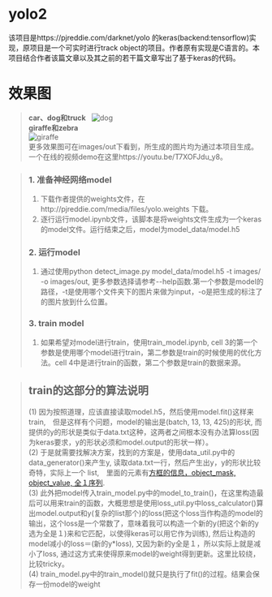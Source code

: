 # yolo2  
该项目是https://pjreddie.com/darknet/yolo 的keras(backend:tensorflow)实现，原项目是一个可实时进行track object的项目。作者原有实现是C语言的。本项目结合作者该篇文章以及其之前的若干篇文章写出了基于keras的代码。

# 效果图  
> **car、dog和truck**   
> ![dog](https://github.com/yhcc/yolo2/blob/master/images/out/dog.jpg)  
> **giraffe和zebra**   
> ![giraffe](https://github.com/yhcc/yolo2/blob/master/images/out/giraffe.jpg)  
更多效果图可在images/out下看到，所生成的图片均为通过本项目生成。一个在线的视频demo在这里https://youtu.be/T7XOFJdu_y8。

> ### 1. 准备神经网络model  
> 1) 下载作者提供的weights文件，在http://pjreddie.com/media/files/yolo.weights 下载。
> 2) 逐行运行model.ipynb文件，该脚本是将weights文件生成为一个keras的model文件。运行结束之后，model为model_data/model.h5  
> ### 2. 运行model  
> 1) 通过使用python detect_image.py model_data/model.h5 -t images/ -o images/out, 更多参数选择请参考--help函数.第一个参数是model的路径，-t是使用哪个文件夹下的图片来做为input，-o是把生成的标注了的图片放到什么位置。    
> ### 3. train model  
> 1) 如果希望对model进行train，使用train_model.ipynb, cell 3的第一个参数是使用哪个model进行train，第二参数是train的时候使用的优化方法。cell 4中是进行train的函数，第二个参数是train的数据来源。


> ## train的这部分的算法说明
> (1) 因为按照道理，应该直接读取model.h5，然后使用model.fit()这样来train,　但是这样有个问题，model的输出是(batch, 13, 13, 425)的形状, 而提供的y的形状是类似于data.txt这种，这两者之间根本没有办法算loss(因为keras要求，y的形状必须和model.output的形状一样）。  
> (2) 于是就需要找解决方案，找到的方案是，使用data_util.py中的data_generator()来产生y, 读取data.txt一行，然后产生出y，y的形状比较奇特，实际上一个 list,　里面的元素有[方框的信息，object_mask, object_value, 全１序列](这里是用来计算loss构造的).  
> (3) 此外把model传入train_model.py中的model_to_train()，在这里构造最后可以用来train的函数，大概思想是使用loss_util.py中loss_calculator()算出model.output和y(复杂的list那个)的loss(把这个loss当作构造的model的输出，这个loss是一个常数了，意味着我可以构造一个新的y(把这个新的y选为全是１)来和它匹配，以使得keras可以用它作为训练), 然后让构造的model减小的loss＝(新的y*loss), 又因为新的y全是１，所以实际上就是减小了loss, 通过这方式来使得原来model的weight得到更新。这里比较绕，比较tricky。  
> (4) train_model.py中的train_model()就只是执行了fit()的过程。结果会保存一份model的weight  

